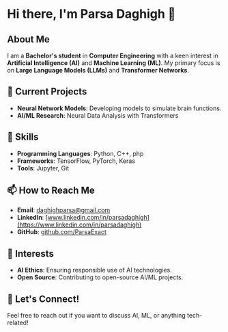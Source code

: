 
# Hi there, I'm Parsa Daghigh 👋

## About Me
I am a **Bachelor's student** in **Computer Engineering** with a keen interest in **Artificial Intelligence (AI)** and **Machine Learning (ML)**. My primary focus is on **Large Language Models (LLMs)** and **Transformer Networks**.

## 🔭 Current Projects
- **Neural Network Models**: Developing models to simulate brain functions.
- **AI/ML Research**: Neural Data Analysis with Transformers
## 🌱 Skills
- **Programming Languages**: Python, C++, php
- **Frameworks**: TensorFlow, PyTorch, Keras
- **Tools**: Jupyter, Git

## 📫 How to Reach Me
- **Email**: [daghighparsa@gmail.com](mailto:daghighparsa@gmail.com)
- **LinkedIn**: [www.linkedin.com/in/parsadaghigh](https://www.linkedin.com/in/parsadaghigh)
- **GitHub**: [github.com/ParsaExact](https://github.com/ParsaExact)

## 🧠 Interests
- **AI Ethics**: Ensuring responsible use of AI technologies.
- **Open Source**: Contributing to open-source AI/ML projects.

## 💬 Let's Connect!
Feel free to reach out if you want to discuss AI, ML, or anything tech-related!

